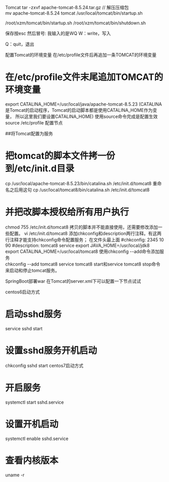 
Tomcat
tar -zxvf apache-tomcat-8.5.24.tar.gz // 解压压缩包  
 mv apache-tomcat-8.5.24 tomcat
  /usr/local/tomcat/bin/startup.sh
  
  /root/xzm/tomcat/bin/startup.sh
  /root/xzm/tomcat/bin/shutdown.sh 
  
 保存按esc 然后冒号:
我输入的是WQ
W：write，写入

Q：quit，退出  


配置Tomcat的环境变量
在/etc/profile文件后再追加一条TOMCAT的环境变量
# 在/etc/profile文件末尾追加TOMCAT的环境变量
export CATALINA_HOME=/usr/local/java/apache-tomcat-8.5.23
(CATALINA是Tomcat的启动程序，Tomcat的启动脚本都是使用CATALINA_HOME作为变量，
所以这里我们要设置CATALINA_HOME)
使用source命令完成是配置生效
source /etc/profile
	配置节点
	  <Context path="" docBase="/xzm/tomcat/web/index.html"  reloadable="true" />

##将Tomcat配置为服务  

# 把tomcat的脚本文件拷一份到/etc/init.d目录
cp /usr/local/apache-tomcat-8.5.23/bin/catalina.sh /etc/init.d/tomcat8
重命名之后用这句
cp /usr/local/tomcat8/bin/catalina.sh /etc/init.d/tomcat8
# 并把改脚本授权给所有用户执行
chmod 755 /etc/init.d/tomcat8
拷贝的脚本并不能直接使用，还需要修改添加一些配置。
vi /etc/init.d/tomcat8
添加chkconfig和description两行注释。有这两行注释才能支持chkconfig命令配置服务；
在文件头最上面
#chkconfig: 2345 10 90
#description: tomcat8 service
export JAVA_HOME=/usr/local/jdk8
export CATALINA_HOME=/usr/local/tomcat8
使用chkconfig --add命令添加服务	  
chkconfig --add tomcat8
service tomcat8 start和service tomcat8 stop命令来启动和停止tomcat服务。


SpringBoot部署war 
在Tomcat的server.xml下可以配置一下节点试试
<Context docBase="deom" path="" reloadable="false" source="org.eclipse.jst.jee.server:项目名"/>

centos6启动方式
# 启动sshd服务
service sshd start
# 设置sshd服务开机启动
chkconfig sshd start
centos7启动方式
# 开启服务
systemctl start sshd.service
# 设置开机启动
systemctl enable sshd.service

# 查看内核版本
uname -r 